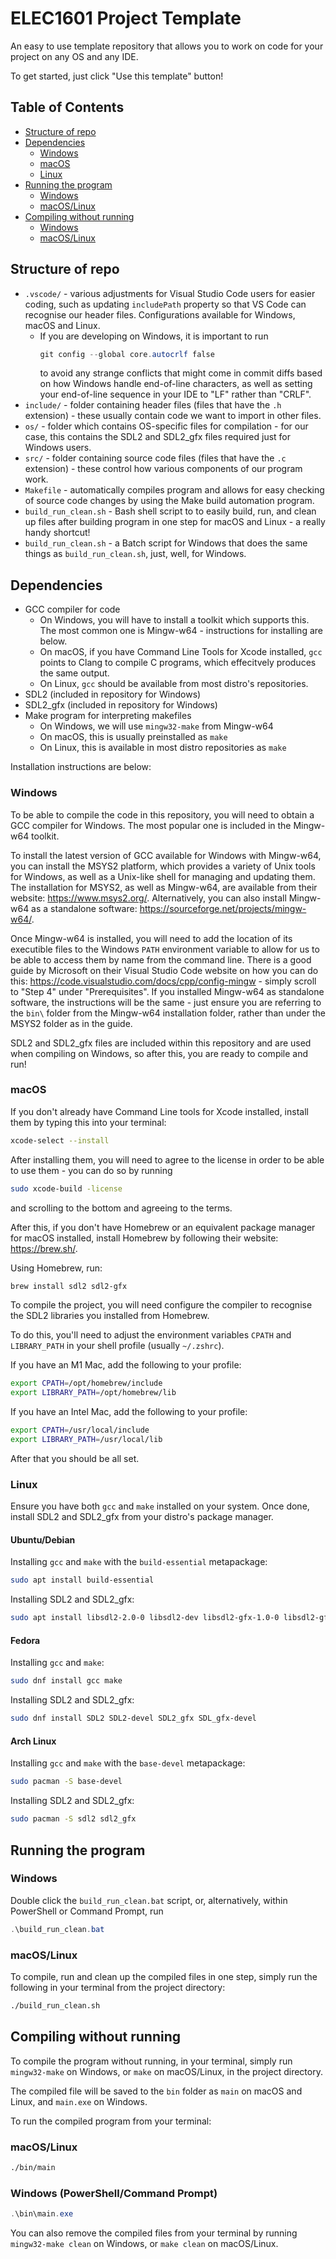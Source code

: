 # ELEC1601 Project Template

An easy to use template repository that allows you to work on code for your project on any OS and any IDE.

To get started, just click "Use this template" button!

## Table of Contents

- [Structure of repo](#structure-of-repo)
- [Dependencies](#dependencies)
  - [Windows](#windows)
  - [macOS](#macos)
  - [Linux](#linux)
- [Running the program](#running-the-program)
  - [Windows](#windows-1)
  - [macOS/Linux](#macoslinux)
- [Compiling without running](#compiling-without-running)
  - [Windows](#windows-powershellcommand-prompt)
  - [macOS/Linux](#macoslinux-1)

## Structure of repo

- `.vscode/` - various adjustments for Visual Studio Code users for easier coding, such as updating `includePath` property so that VS Code can recognise our header files. Configurations available for Windows, macOS and Linux.
  - If you are developing on Windows, it is important to run 
    ```powershell
    git config --global core.autocrlf false
    ```
    to avoid any strange conflicts that might come in commit diffs based on how Windows handle end-of-line characters, as well as setting your end-of-line sequence in your IDE to "LF" rather than "CRLF".
- `include/` - folder containing header files (files that have the `.h` extension) - these usually contain code we want to import in other files.
- `os/` - folder which contains OS-specific files for compilation - for our case, this contains the SDL2 and SDL2_gfx files required just for Windows users.
- `src/` - folder containing source code files (files that have the `.c` extension) - these control how various components of our program work.
- `Makefile` - automatically compiles program and allows for easy checking of source code changes by using the Make build automation program.
- `build_run_clean.sh` - Bash shell script to to easily build, run, and clean up files after building program in one step for macOS and Linux - a really handy shortcut!
- `build_run_clean.sh` - a Batch script for Windows that does the same things as `build_run_clean.sh`, just, well, for Windows.

## Dependencies

- GCC compiler for code
  - On Windows, you will have to install a toolkit which supports this. The most common one is Mingw-w64 - instructions for installing are below.
  - On macOS, if you have Command Line Tools for Xcode installed, `gcc` points to Clang to compile C programs, which effecitvely produces the same output.
  - On Linux, `gcc` should be available from most distro's repositories.
- SDL2 (included in repository for Windows)
- SDL2_gfx (included in repository for Windows)
- Make program for interpreting makefiles
  - On Windows, we will use `mingw32-make` from Mingw-w64
  - On macOS, this is usually preinstalled as `make`
  - On Linux, this is available in most distro repositories as `make`

Installation instructions are below:

### Windows

To be able to compile the code in this repository, you will need to obtain a GCC compiler for Windows. The most popular one is included in the Mingw-w64 toolkit.

To install the latest version of GCC available for Windows with Mingw-w64, you can install the MSYS2 platform, which provides a variety of Unix tools for Windows, as well as a Unix-like shell for managing and updating them. The installation for MSYS2, as well as Mingw-w64, are available from their website: https://www.msys2.org/. Alternatively, you can also install Mingw-w64 as a standalone software: https://sourceforge.net/projects/mingw-w64/.

Once Mingw-w64 is installed, you will need to add the location of its executible files to the Windows `PATH` environment variable to allow for us to be able to access them by name from the command line. There is a good guide by Microsoft on their Visual Studio Code website on how you can do this: https://code.visualstudio.com/docs/cpp/config-mingw - simply scroll to 
"Step 4" under "Prerequisites". If you installed Mingw-w64 as standalone software, the instructions will be the same - just ensure you are referring to the `bin\` folder from the Mingw-w64 installation folder, rather than under the MSYS2 folder as in the guide.

SDL2 and SDL2_gfx files are included within this repository and are used when compiling on Windows, so after this, you are ready to compile and run!

### macOS

If you don't already have Command Line tools for Xcode installed, install them by typing this into your terminal:

```bash
xcode-select --install
```

After installing them, you will need to agree to the license in order to be able to use them - you can do so by running

```bash
sudo xcode-build -license
```

and scrolling to the bottom and agreeing to the terms.

After this, if you don't have Homebrew or an equivalent package manager for macOS installed, install Homebrew by following their website: https://brew.sh/.

Using Homebrew, run:

```bash
brew install sdl2 sdl2-gfx
```

To compile the project, you will need configure the compiler to recognise the SDL2 libraries you installed from Homebrew.

To do this, you'll need to adjust the environment variables `CPATH` and `LIBRARY_PATH` in your shell profile (usually `~/.zshrc`).

If you have an M1 Mac, add the following to your profile:

```bash
export CPATH=/opt/homebrew/include
export LIBRARY_PATH=/opt/homebrew/lib
```

If you have an Intel Mac, add the following to your profile:

```bash
export CPATH=/usr/local/include
export LIBRARY_PATH=/usr/local/lib
```

After that you should be all set.

### Linux

Ensure you have both `gcc` and `make` installed on your system. Once done, install SDL2 and SDL2_gfx from your distro's package manager.

#### Ubuntu/Debian

Installing `gcc` and `make` with the `build-essential` metapackage:

```bash
sudo apt install build-essential
```

Installing SDL2 and SDL2_gfx:

```bash
sudo apt install libsdl2-2.0-0 libsdl2-dev libsdl2-gfx-1.0-0 libsdl2-gfx-dev
```

#### Fedora

Installing `gcc` and `make`:

```bash
sudo dnf install gcc make
```

Installing SDL2 and SDL2_gfx:

```bash
sudo dnf install SDL2 SDL2-devel SDL2_gfx SDL_gfx-devel
```

#### Arch Linux

Installing `gcc` and `make` with the `base-devel` metapackage:

```bash
sudo pacman -S base-devel
```

Installing SDL2 and SDL2_gfx:

```bash
sudo pacman -S sdl2 sdl2_gfx
```

## Running the program

### Windows

Double click the `build_run_clean.bat` script, or, alternatively, within PowerShell or Command Prompt, run

```powershell
.\build_run_clean.bat
```

### macOS/Linux

To compile, run and clean up the compiled files in one step, simply run the following in your terminal from the project directory:

```bash
./build_run_clean.sh
```

## Compiling without running

To compile the program without running, in your terminal, simply run `mingw32-make` on Windows, or `make` on macOS/Linux, in the project directory.

The compiled file will be saved to the `bin` folder as `main` on macOS and Linux, and `main.exe` on Windows.

To run the compiled program from your terminal:

### macOS/Linux

```bash
./bin/main
```

### Windows (PowerShell/Command Prompt)

```powershell
.\bin\main.exe
```

You can also remove the compiled files from your terminal by running `mingw32-make clean` on Windows, or `make clean` on macOS/Linux.

